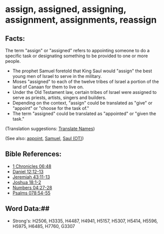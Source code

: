# assign, assigned, assigning, assignment, assignments, reassign #

## Facts: ##

The term "assign" or "assigned" refers to appointing someone to do a specific task or designating something to be provided to one or more people.

* The prophet Samuel foretold that King Saul would "assign" the best young men of Israel to serve in the military.
* Moses "assigned" to each of the twelve tribes of Israel a portion of the land of Canaan for them to live on.
* Under the Old Testament law, certain tribes of Israel were assigned to serve as priests, artists, singers and builders.
* Depending on the context, "assign" could be translated as "give" or "appoint" or "choose for the task of."
* The term "assigned" could be translated as "appointed" or "given the task." 

(Translation suggestions: [Translate Names](rc://en/ta/man/translate/translate-names))

(See also: [appoint](../kt/appoint.md), [Samuel](../names/samuel.md), [Saul (OT)](../names/saul.md))

## Bible References: ##

* [1 Chronicles 06:48](rc://en/tn/help/1ch/06/48)
* [Daniel 12:12-13](rc://en/tn/help/dan/12/12)
* [Jeremiah 43:11-13](rc://en/tn/help/jer/43/11)
* [Joshua 18:1-2](rc://en/tn/help/jos/18/01)
* [Numbers 04:27-28](rc://en/tn/help/num/04/27)
* [Psalms 078:54-55](rc://en/tn/help/psa/078/054)

## Word Data:##

* Strong's: H2506, H3335, H4487, H4941, H5157, H5307, H5414, H5596, H5975, H6485, H7760, G3307
